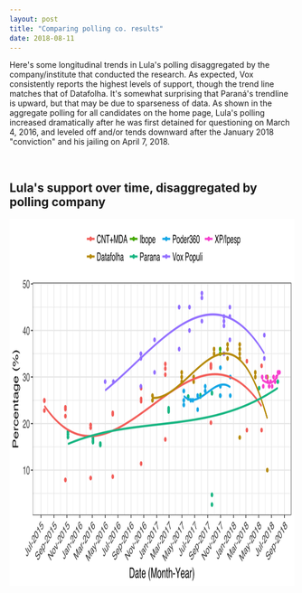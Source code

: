 ```yaml
---
layout: post
title: "Comparing polling co. results"
date: 2018-08-11
---
```

<p> Here's some longitudinal trends in Lula's polling disaggregated by the company/institute that conducted the research. As expected, Vox consistently reports the highest levels of support, though the trend line matches that of Datafolha. It's somewhat surprising that Paraná's trendline is upward, but that may be due to sparseness of data. As shown in the aggregate polling for all candidates on the home page, Lula's polling increased dramatically after he was first detained for questioning on March 4, 2016, and leveled off and/or tends downward after the January 2018 "conviction" and his jailing on April 7, 2018. </p>
<br>
<h2>Lula's support over time, disaggregated by polling company</h2>
 <center>
<img src="/images/poll-co-comparisons.png" alt="HTML5 Icon" style="width:900px;height:650px;">
	</center>
<br>
